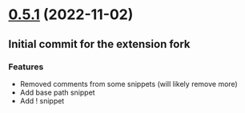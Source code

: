 # [0.5.1](https://github.com/henrikvilhelmberglund/vscode-svelte-snippets/) (2022-11-02)

## Initial commit for the extension fork

### Features

- Removed comments from some snippets (will likely remove more)
- Add base path snippet 
- Add ! snippet